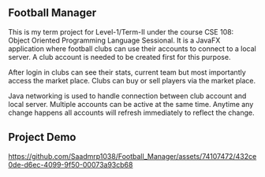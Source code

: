 Football Manager
---------------------

This is my term project for Level-1/Term-II under the course CSE 108: Object Oriented Programming Language Sessional. It is a JavaFX application where football clubs can use their accounts to connect to a local server. A club account is needed to be created first for this purpose.

After login in clubs can see their stats, current team but most importantly access the market place. Clubs can buy or sell players via the market place.

Java networking is used to handle connection between club account and local server. Multiple accounts can be active at the same time. Anytime any change happens all accounts will refresh immediately to reflect the change.

Project Demo
--------------------


https://github.com/Saadmrp1038/Football_Manager/assets/74107472/432ce0de-d6ec-4099-9f50-00073a93cb68

